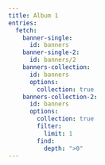 ```yaml
---
title: Album 1
entries:
  fetch:
    banner-single:
      id: banners
    banner-single-2:
      id: banners/2
    banners-collection:
      id: banners
      options:
        collection: true
    banners-collection-2:
      id: banners
      options:
        collection: true
        filter:
          limit: 1
        find:
          depth: ">0"
---
```


